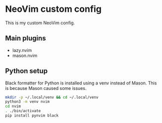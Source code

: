 # NeoVim custom config
This is my custom NeoVim config.

## Main plugins
- lazy.nvim
- mason.nvim

## Python setup
Black formatter for Python is installed using a venv instead of Mason. This is because Mason caused some issues.
```sh
mkdir -p ~/.local/venv && cd ~/.local/venv
python3 -m venv nvim
cd nvim
. ./bin/activate
pip install pynvim black 
```
